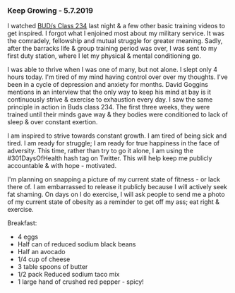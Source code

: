 ### Keep Growing - 5.7.2019

I watched [BUD/s Class 234](https://youtu.be/d7VvfdvIpLI) last night & a few other basic training videos to get inspired. I forgot what I enjoined most about my military service. It was the comradely, fellowship and mutual struggle for greater meaning. Sadly, after the barracks life & group training period was over, I was sent to my first duty station, where I let my physical & mental conditioning go.

I was able to thrive when I was one of many, but not alone. I slept only 4 hours today. I'm tired of my mind having control over over my thoughts. I've been in a cycle of depression and anxiety for months. David Goggins mentions in an interview that the only way to keep his mind at bay is it continuously strive & exercise to exhaustion every day. I saw the same principle in action in Buds class 234. The first three weeks, they were trained until their minds gave way & they bodies were conditioned to lack of sleep & over constant exertion. 

I am inspired to strive towards constant growth. I am tired of being sick and tired. I am ready for struggle; I am ready for true happiness in the face of adversity. This time, rather than try to go it alone, I am using the #301DaysOfHealth hash tag on Twitter. This will help keep me publicly accountable & with hope - motivated. 

I'm planning on snapping a picture of my current state of fitness - or lack there of. I am embarrassed to release it publicly because I will actively seek fat shaming. On days on I do exercise, I will ask people to send me a photo of my current state of obesity as a reminder to get off my ass; eat right & exercise.

Breakfast: <br>

- 4 eggs
- Half can of reduced sodium black beans
- Half an avocado 
- 1/4 cup of cheese
- 3 table spoons of butter
- 1/2 pack Reduced sodium taco mix
- 1 large hand of crushed red pepper - spicy!